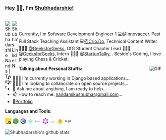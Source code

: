 ### Hey 👋🏽, I'm [Shubhadarshie!](http://shubha-portfolio.herokuapp.com/)

<br/>

<a href="https://twitter.com/shubhadarshieM">
<img align="left" alt="Shubhadarshie Nanda | Twitter" width="22px" src="https://cdn.jsdelivr.net/npm/simple-icons@v3/icons/twitter.svg" />
</a>
<a href="https://www.linkedin.com/in/shubhadarshie-nanda-753aa8163/">
<img align="left" alt="Shubha's LinkdeIN" width="22px" src="https://cdn.jsdelivr.net/npm/simple-icons@v3/icons/linkedin.svg" />
</a>

<br />

Currently, I'm Software Development Engineer 1 💻[@Innovaccer](https://innovaccer.com/). Past Full Stack Teaching Assistant 💻[@Crio.Do](https://www.crio.do/), Technical Content Writer 🙍🏽‍♂️ [@GeeksforGeeks](https://www.geeksforgeeks.org/), GfG Student Chapter Lead 👨🏽‍♂️ [@GeeksforGeeks](https://www.geeksforgeeks.org/), Intern 👨🏽‍💻 [@StartupTalky](https://startuptalky.com/), . Beside's Coding, I love playing Chess & Cricket.

<img align="right" alt="GIF" src="https://media.giphy.com/media/ZVik7pBtu9dNS/giphy.gif" />


**Talking about Personal Stuffs:**

- 👨🏽‍💻 I’m currently working in Django based applications....
- 🙍🏽‍♂️ I’m looking to collaborate on open source projects...
- 💬 Ask me about anything, I am ready to help...
- 📫 How to reach me: nandamikushubha@gmail.com...
- 📝[Portfolio](https://shubha-portfolio.herokuapp.com/)


**Languages and Tools:**

<code><img height="20" src="https://raw.githubusercontent.com/github/explore/5c058a388828bb5fde0bcafd4bc867b5bb3f26f3/topics/javascript/javascript.png"></code>
<code><img height="20" src="https://raw.githubusercontent.com/github/explore/5c058a388828bb5fde0bcafd4bc867b5bb3f26f3/topics/nodejs/nodejs.png"></code>
<code><img height="20" src="https://raw.githubusercontent.com/github/explore/80688e429a7d4ef2fca1e82350fe8e3517d3494d/topics/cpp/cpp.png"></code>
<code><img height="20" src="https://raw.githubusercontent.com/github/explore/5c058a388828bb5fde0bcafd4bc867b5bb3f26f3/topics/react/react.png"></code>
<code><img height="20" src="https://raw.githubusercontent.com/github/explore/5c058a388828bb5fde0bcafd4bc867b5bb3f26f3/topics/mongodb/mongodb.png"></code>
<code><img height="20" src="https://raw.githubusercontent.com/github/explore/5c058a388828bb5fde0bcafd4bc867b5bb3f26f3/topics/graphql/graphql.png"></code>
<code><img height="20" src="https://raw.githubusercontent.com/github/explore/80688e429a7d4ef2fca1e82350fe8e3517d3494d/topics/mysql/mysql.png"></code>
<code><img height="20" src="https://raw.githubusercontent.com/github/explore/80688e429a7d4ef2fca1e82350fe8e3517d3494d/topics/firebase/firebase.png"></code>
<code><img height="20" src="https://raw.githubusercontent.com/github/explore/80688e429a7d4ef2fca1e82350fe8e3517d3494d/topics/git/git.png"></code>

![Shubhadarshie's github stats](https://github-readme-stats.vercel.app/api?username=nanda-mik&&show_icons=true&count_private=true&title_color=ffffff&icon_color=ffbf00&text_color=ffffff&bg_color=27363e)
